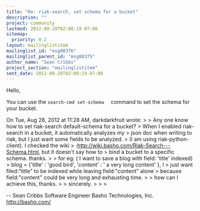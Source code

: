 ```yaml
---
title: "Re: riak-search, set schema for a bucket"
description: ""
project: community
lastmod: 2012-08-28T02:00:19-07:00
sitemap:
  priority: 0.2
layout: mailinglistitem
mailinglist_id: "msg08376"
mailinglist_parent_id: "msg08375"
author_name: "Sean Cribbs"
project_section: "mailinglistitem"
sent_date: 2012-08-28T02:00:19-07:00
---
```



Hello,

You can use the `search-cmd set-schema  ` command to set
the schema for your bucket.

On Tue, Aug 28, 2012 at 11:28 AM, darkdarkfruit  wrote:
&gt;
&gt; Any one know how to set riak-search default-schema for a bucket?
&gt; When I enabled riak-search in a bucket, it automatically analyzes my
&gt; json doc when writing to riak, but I just want some fields to be analyzed.
&gt; (I am using riak-python-client). I checked the wiki
&gt; :http://wiki.basho.com/Riak-Search---Schema.html, but it doesn't say how to
&gt; bind a bucket to a specific schema. thanks.
&gt;
&gt; for eg: ( I want to save a blog with field: 'title' indexed)
&gt; blog = {'title' : 'good bird', 'content' : ' a very long content' }, I
&gt; just want filed:"title" to be indexed while leaving field:"content" alone
&gt; because field:"content" could be very long and exhausting time.
&gt;
&gt; how can I achieve this, thanks.
&gt;
&gt; sincerely.
&gt;
&gt;
&gt;


-- 
Sean Cribbs 
Software Engineer
Basho Technologies, Inc.
http://basho.com/

